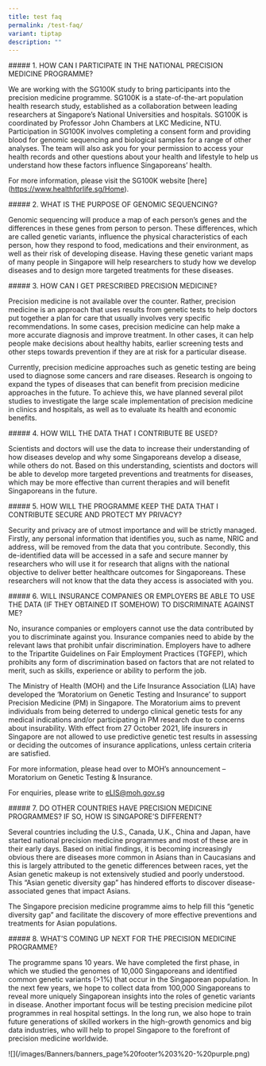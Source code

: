 ```yaml
---
title: test faq
permalink: /test-faq/
variant: tiptap
description: ""
---
```

<p>##### 1. HOW CAN I PARTICIPATE IN THE NATIONAL PRECISION MEDICINE PROGRAMME?</p>
<p>We are working with the SG100K study to bring participants into the precision
medicine programme. SG100K is a state-of-the-art population health research
study, established as a collaboration between leading researchers at Singapore’s
National Universities and hospitals. SG100K is coordinated by Professor
John Chambers at LKC Medicine, NTU. Participation in SG100K involves completing
a consent form and providing blood for genomic sequencing and biological
samples for a range of other analyses. The team will also ask you for your
permission to access your health records and other questions about your
health and lifestyle to help us understand how these factors influence
Singaporeans’ health.</p>
<p>For more information, please visit the SG100K website [here](<a href="https://www.healthforlife.sg/Home" rel="noopener noreferrer nofollow" target="_blank">https://www.healthforlife.sg/Home</a>).</p>
<p>##### 2. WHAT IS THE PURPOSE OF GENOMIC SEQUENCING?</p>
<p>Genomic sequencing will produce a map of each person’s genes and the differences
in these genes from person to person. These differences, which are called
genetic variants, influence the physical characteristics of each person,
how they respond to food, medications and their environment, as well as
their risk of developing disease. Having these genetic variant maps of
many people in Singapore will help researchers to study how we develop
diseases and to design more targeted treatments for these diseases.</p>
<p>##### 3. HOW CAN I GET PRESCRIBED PRECISION MEDICINE?</p>
<p>Precision medicine is not available over the counter. Rather, precision
medicine is an approach that uses results from genetic tests to help doctors
put together a plan for care that usually involves very specific recommendations.
In some cases, precision medicine can help make a more accurate diagnosis
and improve treatment. In other cases, it can help people make decisions
about healthy habits, earlier screening tests and other steps towards prevention
if they are at risk for a particular disease.</p>
<p>Currently, precision medicine approaches such as genetic testing are being
used to diagnose some cancers and rare diseases. Research is ongoing to
expand the types of diseases that can benefit from precision medicine approaches
in the future. To achieve this, we have planned several pilot studies to
investigate the large scale implementation of precision medicine in clinics
and hospitals, as well as to evaluate its health and economic benefits.</p>
<p>##### 4. HOW WILL THE DATA THAT I CONTRIBUTE BE USED?</p>
<p>Scientists and doctors will use the data to increase their understanding
of how diseases develop and why some Singaporeans develop a disease, while
others do not. Based on this understanding, scientists and doctors will
be able to develop more targeted preventions and treatments for diseases,
which may be more effective than current therapies and will benefit Singaporeans
in the future.</p>
<p>##### 5. HOW WILL THE PROGRAMME KEEP THE DATA THAT I CONTRIBUTE SECURE
AND PROTECT MY PRIVACY?</p>
<p>Security and privacy are of utmost importance and will be strictly managed.
Firstly, any personal information that identifies you, such as name, NRIC
and address, will be removed from the data that you contribute. Secondly,
this de-identified data will be accessed in a safe and secure manner by
researchers who will use it for research that aligns with the national
objective to deliver better healthcare outcomes for Singaporeans. These
researchers will not know that the data they access is associated with
you.</p>
<p>##### 6. WILL INSURANCE COMPANIES OR EMPLOYERS BE ABLE TO USE THE DATA
(IF THEY OBTAINED IT SOMEHOW) TO DISCRIMINATE AGAINST ME?</p>
<p>No, insurance companies or employers cannot use the data contributed by
you to discriminate against you. Insurance companies need to abide by the
relevant laws that prohibit unfair discrimination. Employers have to adhere
to the Tripartite Guidelines on Fair Employment Practices (TGFEP), which
prohibits any form of discrimination based on factors that are not related
to merit, such as skills, experience or ability to perform the job.</p>
<p>The Ministry of Health (MOH) and the Life Insurance Association (LIA)
have developed the ‘Moratorium on Genetic Testing and Insurance’ to support
Precision Medicine (PM) in Singapore. The Moratorium aims to prevent individuals
from being deterred to undergo clinical genetic tests for any medical indications
and/or participating in PM research due to concerns about insurability.
With effect from 27 October 2021, life insurers in Singapore are not allowed
to use predictive genetic test results in assessing or deciding the outcomes
of insurance applications, unless certain criteria are satisfied.</p>
<p>For more information, please head over to MOH’s announcement – Moratorium
on Genetic Testing &amp; Insurance.</p>
<p>For enquiries, please write to <a href="mailto:eLIS@moh.gov.sg" rel="noopener noreferrer nofollow" target="_blank">eLIS@moh.gov.sg</a>
</p>
<p>##### 7. DO OTHER COUNTRIES HAVE PRECISION MEDICINE PROGRAMMES? IF SO,
HOW IS SINGAPORE’S DIFFERENT?</p>
<p>Several countries including the U.S., Canada, U.K., China and Japan, have
started national precision medicine programmes and most of these are in
their early days. Based on initial findings, it is becoming increasingly
obvious there are diseases more common in Asians than in Caucasians and
this is largely attributed to the genetic differences between races, yet
the Asian genetic makeup is not extensively studied and poorly understood.
This “Asian genetic diversity gap” has hindered efforts to discover disease-associated
genes that impact Asians.</p>
<p>The Singapore precision medicine programme aims to help fill this “genetic
diversity gap” and facilitate the discovery of more effective preventions
and treatments for Asian populations.</p>
<p>##### 8. WHAT’S COMING UP NEXT FOR THE PRECISION MEDICINE PROGRAMME?</p>
<p>The programme spans 10 years. We have completed the first phase, in which
we studied the genomes of 10,000 Singaporeans and identified common genetic
variants (&gt;1%) that occur in the Singaporean population. In the next
few years, we hope to collect data from 100,000 Singaporeans to reveal
more uniquely Singaporean insights into the roles of genetic variants in
disease. Another important focus will be testing precision medicine pilot
programmes in real hospital settings. In the long run, we also hope to
train future generations of skilled workers in the high-growth genomics
and big data industries, who will help to propel Singapore to the forefront
of precision medicine worldwide.</p>
<p>![](/images/Banners/banners_page%20footer%203%20-%20purple.png)</p>